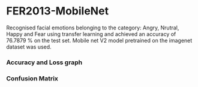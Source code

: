 # FER2013-MobileNet
Recognised facial emotions belonging to the category: Angry, Nrutral, Happy and Fear using transfer learning and achieved an accuracy of 76.7879 % on the test set.
Mobile net V2 model pretrained on the imagenet dataset was used.
### Accuracy and Loss graph
### Confusion Matrix
